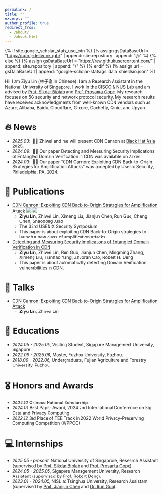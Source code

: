 ```yaml
---
permalink: /
title: ""
excerpt: ""
author_profile: true
redirect_from: 
  - /about/
  - /about.html
---
```


{% if site.google_scholar_stats_use_cdn %}
{% assign gsDataBaseUrl = "https://cdn.jsdelivr.net/gh/" | append: site.repository | append: "@" %}
{% else %}
{% assign gsDataBaseUrl = "https://raw.githubusercontent.com/" | append: site.repository | append: "/" %}
{% endif %}
{% assign url = gsDataBaseUrl | append: "google-scholar-stats/gs_data_shieldsio.json" %}

<span class='anchor' id='about-me'></span>

Hi! I am Ziyu Lin (林子瑜 in Chinese). I am a Research Assistant in the National University of Singapore. I work in the CISCO & NUS Lab and am advised by [Prof. Sikdar Biplab](https://cde.nus.edu.sg/ece/staff/biplab-sikdar/) and [Prof. Prosanta Gope](https://www.sheffield.ac.uk/cs/people/academic/prosanta-gope). My research focuses on 5G security and network protocol security. My research results have received acknowledgments from well-known CDN vendors such as Azure, Alibaba, Baidu, Cloudflare, G-core, Cachefly, Qiniu, and Upyun.









# 🔥 News
- *2025.03*: &nbsp;🎉🎉 Zhiwei and me will present CDN Cannon at [Black Hat Asia 2025](https://www.blackhat.com/asia-25/briefings/schedule/index.html#cdn-cannon-exploiting-cdn-back-to-origin-strategies-for-amplification-attacks-43932).
- *2024.09*: &nbsp;🎉🎉 Our paper Detecting and Measuring Security Implications of Entangled Domain Verification in CDN was available on Arxiv!
- *2024.03*: &nbsp;🎉🎉 Our paper “CDN Cannon: Exploiting CDN Back-to-Origin Strategies for Amplification Attacks” was accepted by Usenix Security, Philadelphia, PA, 2024.


# 📝 Publications 

- [CDN Cannon: Exploiting CDN Back-to-Origin Strategies for Amplification Attack](https://www.usenix.org/system/files/usenixsecurity24-lin-ziyu.pdf)
![](https://img.shields.io/badge/CCF-A-red?style=flat-square) ![](https://img.shields.io/badge/USENIX%20Security-2024-blue?style=flat-square)
  - **Ziyu Lin**, Zhiwei Lin, Ximeng Liu, Jianjun Chen, Run Guo, Cheng Chen, Shaodong Xiao
  - The 33rd USENIX Security Symposium
  - This paper is about exploiting CDN Back-to-Origin strategies to launch a new class of amplification attacks.
- [Detecting and Measuring Security Implications of Entangled Domain Verification in CDN](https://arxiv.org/pdf/2409.01887)
  - **Ziyu Lin**, Zhiwei Lin, Run Guo, Jianjun Chen, Mingming Zhang, Ximeng Liu, Tianhao Yang, Zhuoran Cao, Robert H. Deng
  - This paper is about automatically detecting Domain Verification vulnerabilities in CDN.

# 📝 Talks
- [CDN Cannon: Exploiting CDN Back-to-Origin Strategies for Amplification Attack](https://www.blackhat.com/asia-25/briefings/schedule/index.html#cdn-cannon-exploiting-cdn-back-to-origin-strategies-for-amplification-attacks-43932)
  - **Ziyu Lin**, Zhiwei Lin

# 📖 Educations
- *2024.05 - 2025.05*, Visiting Student, Sigapore Management University, Sigapore.
- *2022.09 - 2025.06*, Master, Fuzhou University, Fuzhou.
- *2018.09 - 2022.06*, Undergraduate, Fujian Agriculture and Forestry University, Fuzhou.

# 🎖 Honors and Awards
- *2024.10* Chinese National Scholarship
- *2024.01* Best Paper Award, 2024 2nd International Conference on Big Data and Privacy Computing. 
- *2022.12* 3rd Place of TEE Track in 2022 World Privacy-Preserving Computing Competition (WPPCC) 


# 💻 Internships
- *2025.05 - present*, National University of Singaprore, Research Assistant (supervised by [Prof. Sikdar Biplab](https://cde.nus.edu.sg/ece/staff/biplab-sikdar/) and [Prof. Prosanta Gope](https://www.sheffield.ac.uk/cs/people/academic/prosanta-gope)).
- *2024.05 - 2025.05*, Sigapore Management University, Research Assistant (supervised by [Prof. Robert Deng](http://www.mysmu.edu/faculty/robertdeng/)).
- *2023.01 - 2024.05*, NISL at Tsinghua University, Research Assistant (supervised by [Prof. Jianjun Chen](https://www.jianjunchen.com/) and [Dr. Run Guo](https://netsec.ccert.edu.cn/people/gr15)).
